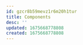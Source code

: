 ```yaml
---
id: gzcr8b59mevz1r6m20h1tur
title: Components
desc: ''
updated: 1675668778808
created: 1675668778808
---
```

